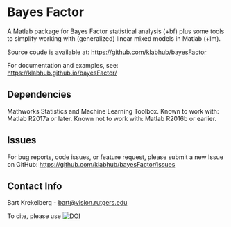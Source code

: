 # Bayes Factor
A Matlab package for Bayes Factor statistical analysis (+bf) plus some tools 
to simplify working with (generalized) linear mixed models in Matlab (+lm).

Source coude is available at:
https://github.com/klabhub/bayesFactor

For documentation and examples, see:
https://klabhub.github.io/bayesFactor/

## Dependencies
Mathworks Statistics and Machine Learning Toolbox.
Known to work with: Matlab R2017a or later.
Known not to work with: Matlab R2016b or earlier.

## Issues
For bug reports, code issues, or feature request, please submit a new Issue on GitHub: https://github.com/klabhub/bayesFactor/issues

## Contact Info
Bart Krekelberg - bart@vision.rutgers.edu

To cite, please use
[![DOI](https://zenodo.org/badge/162604707.svg)](https://zenodo.org/badge/latestdoi/162604707)
